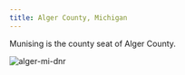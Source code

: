 ```yaml
---
title: Alger County, Michigan
---
```

Munising is the county seat of Alger County.

![alger-mi-dnr](https://www.midnr.com/Publications/pdfs/ForestsLandWater/Commercial_Forest/Alger.jpg)
